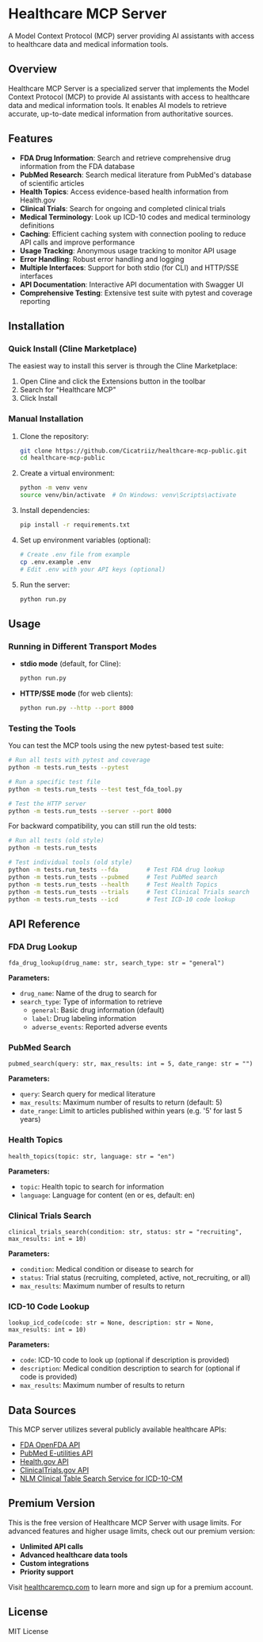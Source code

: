 # Healthcare MCP Server

A Model Context Protocol (MCP) server providing AI assistants with access to healthcare data and medical information tools.

## Overview

Healthcare MCP Server is a specialized server that implements the Model Context Protocol (MCP) to provide AI assistants with access to healthcare data and medical information tools. It enables AI models to retrieve accurate, up-to-date medical information from authoritative sources.

## Features

- **FDA Drug Information**: Search and retrieve comprehensive drug information from the FDA database
- **PubMed Research**: Search medical literature from PubMed's database of scientific articles
- **Health Topics**: Access evidence-based health information from Health.gov
- **Clinical Trials**: Search for ongoing and completed clinical trials
- **Medical Terminology**: Look up ICD-10 codes and medical terminology definitions
- **Caching**: Efficient caching system with connection pooling to reduce API calls and improve performance
- **Usage Tracking**: Anonymous usage tracking to monitor API usage
- **Error Handling**: Robust error handling and logging
- **Multiple Interfaces**: Support for both stdio (for CLI) and HTTP/SSE interfaces
- **API Documentation**: Interactive API documentation with Swagger UI
- **Comprehensive Testing**: Extensive test suite with pytest and coverage reporting

## Installation

### Quick Install (Cline Marketplace)

The easiest way to install this server is through the Cline Marketplace:

1. Open Cline and click the Extensions button in the toolbar
2. Search for "Healthcare MCP"
3. Click Install

### Manual Installation

1. Clone the repository:
   ```bash
   git clone https://github.com/Cicatriiz/healthcare-mcp-public.git
   cd healthcare-mcp-public
   ```

2. Create a virtual environment:
   ```bash
   python -m venv venv
   source venv/bin/activate  # On Windows: venv\Scripts\activate
   ```

3. Install dependencies:
   ```bash
   pip install -r requirements.txt
   ```

4. Set up environment variables (optional):
   ```bash
   # Create .env file from example
   cp .env.example .env
   # Edit .env with your API keys (optional)
   ```

5. Run the server:
   ```bash
   python run.py
   ```

## Usage

### Running in Different Transport Modes

- **stdio mode** (default, for Cline):
  ```bash
  python run.py
  ```

- **HTTP/SSE mode** (for web clients):
  ```bash
  python run.py --http --port 8000
  ```

### Testing the Tools

You can test the MCP tools using the new pytest-based test suite:

```bash
# Run all tests with pytest and coverage
python -m tests.run_tests --pytest

# Run a specific test file
python -m tests.run_tests --test test_fda_tool.py

# Test the HTTP server
python -m tests.run_tests --server --port 8000
```

For backward compatibility, you can still run the old tests:

```bash
# Run all tests (old style)
python -m tests.run_tests

# Test individual tools (old style)
python -m tests.run_tests --fda        # Test FDA drug lookup
python -m tests.run_tests --pubmed     # Test PubMed search
python -m tests.run_tests --health     # Test Health Topics
python -m tests.run_tests --trials     # Test Clinical Trials search
python -m tests.run_tests --icd        # Test ICD-10 code lookup
```

## API Reference

### FDA Drug Lookup

```
fda_drug_lookup(drug_name: str, search_type: str = "general")
```

**Parameters:**
- `drug_name`: Name of the drug to search for
- `search_type`: Type of information to retrieve
  - `general`: Basic drug information (default)
  - `label`: Drug labeling information
  - `adverse_events`: Reported adverse events

### PubMed Search

```
pubmed_search(query: str, max_results: int = 5, date_range: str = "")
```

**Parameters:**
- `query`: Search query for medical literature
- `max_results`: Maximum number of results to return (default: 5)
- `date_range`: Limit to articles published within years (e.g. '5' for last 5 years)

### Health Topics

```
health_topics(topic: str, language: str = "en")
```

**Parameters:**
- `topic`: Health topic to search for information
- `language`: Language for content (en or es, default: en)

### Clinical Trials Search

```
clinical_trials_search(condition: str, status: str = "recruiting", max_results: int = 10)
```

**Parameters:**
- `condition`: Medical condition or disease to search for
- `status`: Trial status (recruiting, completed, active, not_recruiting, or all)
- `max_results`: Maximum number of results to return

### ICD-10 Code Lookup

```
lookup_icd_code(code: str = None, description: str = None, max_results: int = 10)
```

**Parameters:**
- `code`: ICD-10 code to look up (optional if description is provided)
- `description`: Medical condition description to search for (optional if code is provided)
- `max_results`: Maximum number of results to return

## Data Sources

This MCP server utilizes several publicly available healthcare APIs:

- [FDA OpenFDA API](https://open.fda.gov/apis/)
- [PubMed E-utilities API](https://www.ncbi.nlm.nih.gov/books/NBK25500/)
- [Health.gov API](https://health.gov/our-work/national-health-initiatives/health-literacy/consumer-health-content/free-web-content/apis-developers)
- [ClinicalTrials.gov API](https://clinicaltrials.gov/data-api/about-api)
- [NLM Clinical Table Search Service for ICD-10-CM](https://clinicaltables.nlm.nih.gov/apidoc/icd10cm/v3/doc.html)

## Premium Version

This is the free version of Healthcare MCP Server with usage limits. For advanced features and higher usage limits, check out our premium version:

- **Unlimited API calls**
- **Advanced healthcare data tools**
- **Custom integrations**
- **Priority support**

Visit [healthcaremcp.com](https://healthcaremcp.com) to learn more and sign up for a premium account.

## License

MIT License

